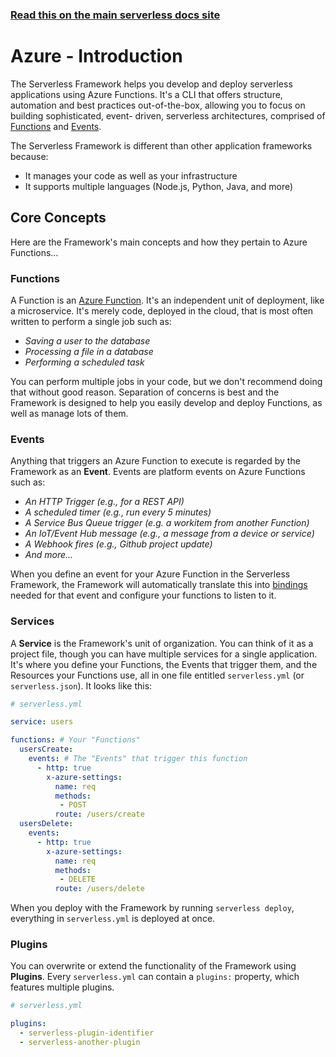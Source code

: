 <!--
title: Serverless Framework - Azure Functions Guide - Introduction
menuText: Intro
menuOrder: 1
description: An introduction to using Azure Functions with the Serverless Framework.
layout: Doc
-->

<!-- DOCS-SITE-LINK:START automatically generated  -->
### [Read this on the main serverless docs site](https://www.serverless.com/framework/docs/providers/azure/guide/intro)
<!-- DOCS-SITE-LINK:END -->

# Azure - Introduction

The Serverless Framework helps you develop and deploy serverless applications
using Azure Functions. It's a CLI that offers structure, automation and best
practices out-of-the-box, allowing you to focus on building sophisticated, event-
driven, serverless architectures, comprised of [Functions](#functions) and
[Events](#events).

The Serverless Framework is different than other application frameworks because:
* It manages your code as well as your infrastructure
* It supports multiple languages (Node.js, Python, Java, and more)

## Core Concepts

Here are the Framework's main concepts and how they pertain to Azure Functions…

### Functions

A Function is an [Azure Function](https://docs.microsoft.com/en-us/azure/azure-functions/functions-reference).
It's an independent unit of deployment, like a microservice. It's merely code,
deployed in the cloud, that is most often written to perform a single job such
as:

* *Saving a user to the database*
* *Processing a file in a database*
* *Performing a scheduled task*

You can perform multiple jobs in your code, but we don't recommend doing that
without good reason. Separation of concerns is best and the Framework is designed
to help you easily develop and deploy Functions, as well as manage lots of them.

### Events

Anything that triggers an Azure Function to execute is regarded by the Framework
as an **Event**. Events are platform events on Azure Functions such as:

* *An HTTP Trigger (e.g., for a REST API)*
* *A scheduled timer (e.g., run every 5 minutes)*
* *A Service Bus Queue trigger (e.g. a workitem from another Function)*
* *An IoT/Event Hub message (e.g., a message from a device or service)*
* *A Webhook fires (e.g., Github project update)*
* *And more...*

When you define an event for your Azure Function in the Serverless Framework, the
Framework will automatically translate this into
[bindings](https://docs.microsoft.com/en-us/azure/azure-functions/functions-triggers-bindings)
needed for that event and configure your functions to listen to it.

### Services

A **Service** is the Framework's unit of organization. You can think of it as a
project file, though you can have multiple services for a single application.
It's where you define your Functions, the Events that trigger them, and the
Resources your Functions use, all in one file entitled `serverless.yml` (or
`serverless.json`). It looks like this:

```yml
# serverless.yml

service: users

functions: # Your "Functions"
  usersCreate:
    events: # The "Events" that trigger this function
      - http: true
        x-azure-settings:
          name: req
          methods:
           - POST
          route: /users/create
  usersDelete:
    events:
      - http: true
        x-azure-settings:
          name: req
          methods:
           - DELETE
          route: /users/delete
```

When you deploy with the Framework by running `serverless deploy`, everything in
`serverless.yml` is deployed at once.

### Plugins

You can overwrite or extend the functionality of the Framework using **Plugins**.
Every `serverless.yml` can contain a `plugins:` property, which features multiple
plugins.

```yml
# serverless.yml

plugins:
  - serverless-plugin-identifier
  - serverless-another-plugin
```
